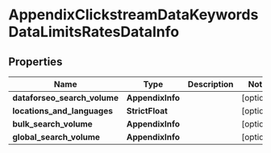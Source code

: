 # AppendixClickstreamDataKeywordsDataLimitsRatesDataInfo


## Properties

| Name | Type | Description | Notes |
|------------ | ------------- | ------------- | -------------|
**dataforseo_search_volume** | **AppendixInfo** |  |[optional]|
**locations_and_languages** | **StrictFloat** |  |[optional]|
**bulk_search_volume** | **AppendixInfo** |  |[optional]|
**global_search_volume** | **AppendixInfo** |  |[optional]|